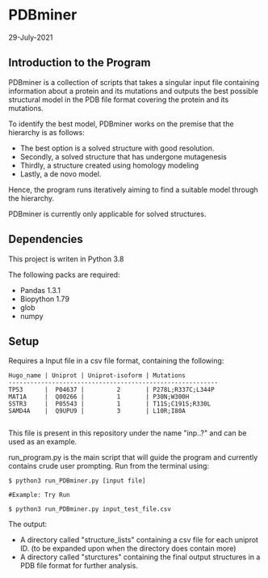 # PDBminer
29-July-2021

## Introduction to the Program 
PDBminer is a collection of scripts that takes a singular input file containing information about a protein and its mutations and outputs the best possible structural model in the PDB file format covering the protein and its mutations. 

To identify the best model, PDBminer works on the premise that the hierarchy is as follows: 
* The best option is a solved structure with good resolution.  
* Secondly, a solved structure that has undergone mutagenesis
* Thirdly, a structure created using homology modeling
* Lastly, a de novo model. 

Hence, the program runs iteratively aiming to find a suitable model through the hierarchy. 

PDBminer is currently only applicable for solved structures.  

## Dependencies

This project is writen in Python 3.8

The following packs are required: 

* Pandas 1.3.1
* Biopython 1.79
* glob 
* numpy

## Setup
Requires a Input file in a csv file format, containing the following:

```
Hugo_name | Uniprot | Uniprot-isoform | Mutations
----------------------------------------------------------
TP53      |  P04637 |         2       | P278L;R337C;L344P
MAT1A     |  Q00266 |         1       | P30N;W300H
SSTR3     |  P05543 |         1       | T11S;C191S;R330L
SAMD4A    |  Q9UPU9 |         3       | L10R;I80A
        
```

This file is present in this repository under the name "inp..?" and can be used as an example.

run_program.py is the main script that will guide the program and currently contains crude user prompting. Run from the terminal using: 

```
$ python3 run_PDBminer.py [input file]

#Example: Try Run

$ python3 run_PDBminer.py input_test_file.csv

```
The output:
* A directory called "structure_lists" containing a csv file for each uniprot ID. (to be expanded upon when the directory does contain more)
* A directory called "sturctures" containing the final output structures in a PDB file format for further analysis.  

